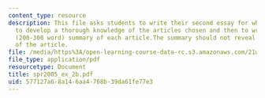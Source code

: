 ```yaml
---
content_type: resource
description: This file asks students to write their second essay for which they need
  to develop a thorough knowledge of the articles chosen and then to write a one page
  (200-300 word) summary of each article.The summary should not reveal the opinion
  of the article.
file: /media/https%3A/open-learning-course-data-rc.s3.amazonaws.com/21w-730-3-writing-and-the-environment-spring-2005/577127a68a146aa4768b39da61fe77e3_spr2005_ex_2b.pdf
file_type: application/pdf
resourcetype: Document
title: spr2005_ex_2b.pdf
uid: 577127a6-8a14-6aa4-768b-39da61fe77e3
---
```

